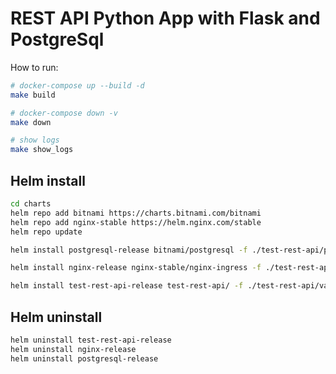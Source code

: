 # REST API Python App with Flask and PostgreSql

How to run:
```bash
# docker-compose up --build -d
make build

# docker-compose down -v 
make down

# show logs
make show_logs
```


## Helm install 

```bash
cd charts
helm repo add bitnami https://charts.bitnami.com/bitnami
helm repo add nginx-stable https://helm.nginx.com/stable
helm repo update

helm install postgresql-release bitnami/postgresql -f ./test-rest-api/postgresql-values.yaml

helm install nginx-release nginx-stable/nginx-ingress -f ./test-rest-api/nginx-ingress-values.yaml

helm install test-rest-api-release test-rest-api/ -f ./test-rest-api/values.yaml
```


## Helm uninstall

```bash
helm uninstall test-rest-api-release
helm uninstall nginx-release
helm uninstall postgresql-release
```